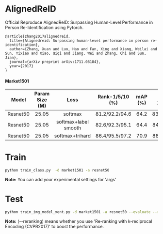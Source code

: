 # AlignedReID
Official Reproduce AlignedReID: Surpassing Human-Level Performance in Person Re-Identification using Pytorch.

```
@article{zhang2017alignedreid,
  title={Alignedreid: Surpassing human-level performance in person re-identification},
  author={Zhang, Xuan and Luo, Hao and Fan, Xing and Xiang, Weilai and Sun, Yixiao and Xiao, Qiqi and Jiang, Wei and Zhang, Chi and Sun, Jian},
  journal={arXiv preprint arXiv:1711.08184},
  year={2017}
}
```

#### Market1501
| Model | Param Size (M) | Loss | Rank-1/5/10 (%) | mAP (%) | RK:Rank-1/5/10 (%) | RK:mAP (%) | 
| --- | :---: | :---: | :---: | :---: | :---: | :---: |
| Resnet50 | 25.05 | softmax | 81.2/92.2/94.6 | 64.2 |83.4/90.7/93/2|76.4|
| Resnet50 | 25.05 | softmax+label smooth | 82.6/92.3/95.1 | 64.4 |84.0/90.9/93.4|76.8|
| Resnet50 | 25.05 | softmax+trihard | 86.4/95.5/97.2 | 70.9 |88.5/94.1/95.7|83.3|
# Train
```bash
python train_class.py  -d market1501 -a resnet50 
```

**Note:** You can add your experimental settings for 'args'
# Test
```bash
python train_img_model_xent.py -d market1501 -a resnet50 --evaluate --resume saved-models/best_model.pth.tar --save-dir log/resnet50-market1501 (--reranking)
```

**Note:** (--reranking) means whether you use 'Re-ranking with k-reciprocal Encoding (CVPR2017)' to boost the performance.
